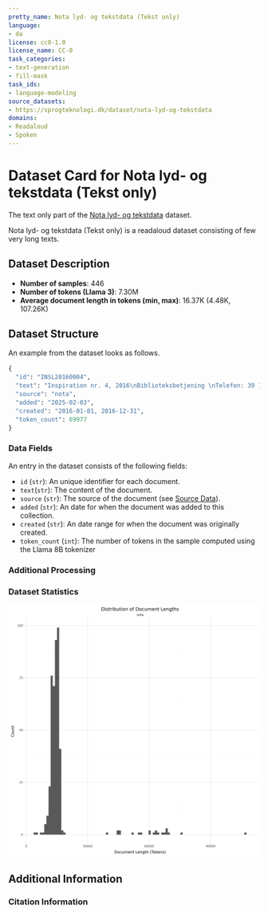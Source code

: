 ```yaml
---
pretty_name: Nota lyd- og tekstdata (Tekst only)
language:
- da
license: cc0-1.0
license_name: CC-0
task_categories:
- text-generation
- fill-mask
task_ids:
- language-modeling
source_datasets:
- https://sprogteknologi.dk/dataset/nota-lyd-og-tekstdata
domains:
- Readaloud
- Spoken
---
```


# Dataset Card for Nota lyd- og tekstdata (Tekst only)

<!-- START-SHORT DESCRIPTION -->
The text only part of the [Nota lyd- og tekstdata](https://sprogteknologi.dk/dataset/nota-lyd-og-tekstdata) dataset. 
<!-- END-SHORT DESCRIPTION -->

Nota lyd- og tekstdata (Tekst only) is a readaloud dataset consisting of few very long texts.




## Dataset Description

<!-- START-DESC-STATS -->
- **Number of samples**: 446
- **Number of tokens (Llama 3)**: 7.30M
- **Average document length in tokens (min, max)**: 16.37K (4.48K, 107.26K)
<!-- END-DESC-STATS -->


## Dataset Structure
An example from the dataset looks as follows.

<!-- START-SAMPLE -->
```py
{
  "id": "INSL20160004",
  "text": "Inspiration nr. 4, 2016\nBiblioteksbetjening \nTelefon: 39 13 46 00\nEmail: biblioteket@nota.dk\nInspira[...]",
  "source": "nota",
  "added": "2025-02-03",
  "created": "2016-01-01, 2016-12-31",
  "token_count": 69977
}
```

### Data Fields

An entry in the dataset consists of the following fields:

- `id` (`str`): An unique identifier for each document.
- `text`(`str`): The content of the document.
- `source` (`str`): The source of the document (see [Source Data](#source-data)).
- `added` (`str`): An date for when the document was added to this collection.
- `created` (`str`): An date range for when the document was originally created.
- `token_count` (`int`): The number of tokens in the sample computed using the Llama 8B tokenizer
<!-- END-SAMPLE -->


### Additional Processing




### Dataset Statistics

<!-- START-DATASET PLOTS -->
<p align="center">
<img src="./images/dist_document_length.png" width="600" style="margin-right: 10px;" />
</p>
<!-- END-DATASET PLOTS -->


## Additional Information


### Citation Information
